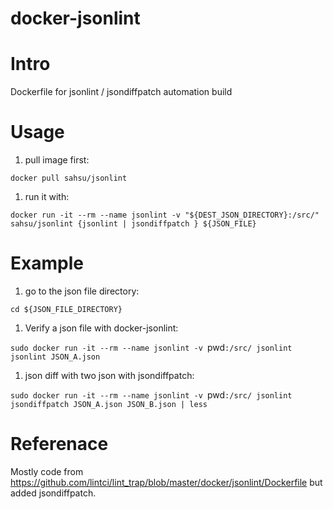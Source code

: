 # docker-jsonlint

# Intro
 Dockerfile for jsonlint / jsondiffpatch automation build

# Usage
 1. pull image first:

 `docker pull sahsu/jsonlint`

 1. run it with:

 `docker run -it --rm --name jsonlint -v "${DEST_JSON_DIRECTORY}:/src/" sahsu/jsonlint {jsonlint | jsondiffpatch } ${JSON_FILE}`

# Example

 1. go to the json file directory:

 `cd ${JSON_FILE_DIRECTORY}`
 
 1. Verify a json file with docker-jsonlint:

 `sudo docker run -it --rm --name jsonlint -v `pwd`:/src/ jsonlint jsonlint JSON_A.json`

 1. json diff with two json with jsondiffpatch:

 `sudo docker run -it --rm --name jsonlint -v `pwd`:/src/ jsonlint jsondiffpatch JSON_A.json JSON_B.json | less`

# Referenace
 Mostly code from https://github.com/lintci/lint_trap/blob/master/docker/jsonlint/Dockerfile but added jsondiffpatch.
